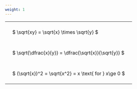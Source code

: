 ```yaml
---
weight: 1
---
```


<style type="text/css">
#T_e6873 th.col_heading {
  text-align: left;
  font-size: 1em;
}
#T_e6873 td {
  text-align: left;
  font-size: 1em;
  padding: 1.5em;
}
</style>
<table id="T_e6873">
  <thead>
  </thead>
  <tbody>
    <tr>
      <td id="T_e6873_row0_col0" class="data row0 col0" >$ \sqrt{xy} = \sqrt{x} \times \sqrt{y} $</td>
    </tr>
    <tr>
      <td id="T_e6873_row1_col0" class="data row1 col0" >$ \sqrt{\dfrac{x}{y}} = \dfrac{\sqrt{x}}{\sqrt{y}} $</td>
    </tr>
    <tr>
      <td id="T_e6873_row2_col0" class="data row2 col0" >$ (\sqrt{x})^2 = \sqrt{x^2} = x \text{ for } x\ge 0 $</td>
    </tr>
  </tbody>
</table>
